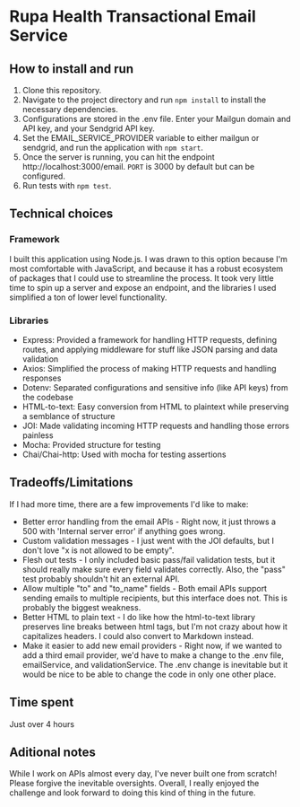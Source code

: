 # Rupa Health Transactional Email Service

## How to install and run

1. Clone this repository.
2. Navigate to the project directory and run `npm install` to install the necessary dependencies.
3. Configurations are stored in the .env file. Enter your Mailgun domain and API key, and your Sendgrid API key.
4. Set the EMAIL_SERVICE_PROVIDER variable to either mailgun or sendgrid, and run the application with `npm start`.
5. Once the server is running, you can hit the endpoint http://localhost:3000/email. `PORT` is 3000 by default but can be configured.
6. Run tests with `npm test`. 

## Technical choices

### Framework

I built this application using Node.js. I was drawn to this option because I'm most comfortable with JavaScript, and because it has a robust ecosystem of packages that I could use to streamline the process. It took very little time to spin up a server and expose an endpoint, and the libraries I used simplified a ton of lower level functionality.

### Libraries

- Express: Provided a framework for handling HTTP requests, defining routes, and applying middleware for stuff like JSON parsing and data validation
- Axios: Simplified the process of making HTTP requests and handling responses
- Dotenv: Separated configurations and sensitive info (like API keys) from the codebase
- HTML-to-text: Easy conversion from HTML to plaintext while preserving a semblance of structure
- JOI: Made validating incoming HTTP requests and handling those errors painless
- Mocha: Provided structure for testing
- Chai/Chai-http: Used with mocha for testing assertions

## Tradeoffs/Limitations

If I had more time, there are a few improvements I'd like to make:
- Better error handling from the email APIs - Right now, it just throws a 500 with 'Internal server error' if anything goes wrong.
- Custom validation messages - I just went with the JOI defaults, but I don't love "x is not allowed to be empty".
- Flesh out tests - I only included basic pass/fail validation tests, but it should really make sure every field validates correctly. Also, the "pass" test probably shouldn't hit an external API. 
- Allow multiple "to" and "to_name" fields - Both email APIs support sending emails to multiple recipients, but this interface does not. This is probably the biggest weakness.
- Better HTML to plain text - I do like how the html-to-text library preserves line breaks between html tags, but I'm not crazy about how it capitalizes headers. I could also convert to Markdown instead.
- Make it easier to add new email providers - Right now, if we wanted to add a third email provider, we'd have to make a change to the .env file, emailService, and validationService. The .env change is inevitable but it would be nice to be able to change the code in only one other place. 

## Time spent

Just over 4 hours

## Aditional notes

While I work on APIs almost every day, I've never built one from scratch! Please forgive the inevitable oversights. Overall, I really enjoyed the challenge and look forward to doing this kind of thing in the future.

